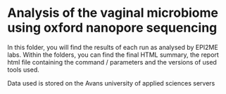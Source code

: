 # Analysis of the vaginal microbiome using oxford nanopore sequencing
In this folder, you will find the results of each run as analysed by EPI2ME labs. Within the folders, you can find the final HTML summary, the report html file containing the command / parameters and the versions of used tools used.

Data used is stored on the Avans university of applied sciences servers

